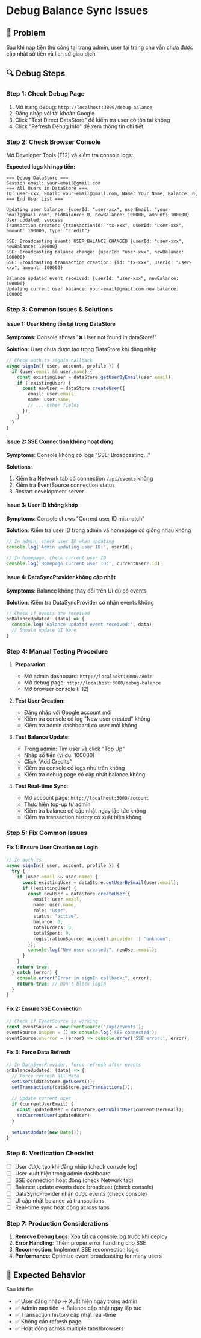 # Debug Balance Sync Issues

## 🐛 Problem
Sau khi nạp tiền thủ công tại trang admin, user tại trang chủ vẫn chưa được cập nhật số tiền và lịch sử giao dịch.

## 🔍 Debug Steps

### Step 1: Check Debug Page
1. Mở trang debug: `http://localhost:3000/debug-balance`
2. Đăng nhập với tài khoản Google
3. Click "Test Direct DataStore" để kiểm tra user có tồn tại không
4. Click "Refresh Debug Info" để xem thông tin chi tiết

### Step 2: Check Browser Console
Mở Developer Tools (F12) và kiểm tra console logs:

**Expected logs khi nạp tiền:**
```
=== Debug DataStore ===
Session email: your-email@gmail.com
=== All Users in DataStore ===
ID: user-xxx, Email: your-email@gmail.com, Name: Your Name, Balance: 0
=== End User List ===

Updating user balance: {userId: "user-xxx", userEmail: "your-email@gmail.com", oldBalance: 0, newBalance: 100000, amount: 100000}
User updated: success
Transaction created: {transactionId: "tx-xxx", userId: "user-xxx", amount: 100000, type: "credit"}

SSE: Broadcasting event: USER_BALANCE_CHANGED {userId: "user-xxx", newBalance: 100000}
SSE: Broadcasting balance change: {userId: "user-xxx", newBalance: 100000}
SSE: Broadcasting transaction creation: {id: "tx-xxx", userId: "user-xxx", amount: 100000}

Balance updated event received: {userId: "user-xxx", newBalance: 100000}
Updating current user balance: your-email@gmail.com new balance: 100000
```

### Step 3: Common Issues & Solutions

#### Issue 1: User không tồn tại trong DataStore
**Symptoms**: Console shows "❌ User not found in dataStore!"

**Solution**: User chưa được tạo trong DataStore khi đăng nhập
```typescript
// Check auth.ts signIn callback
async signIn({ user, account, profile }) {
  if (user.email && user.name) {
    const existingUser = dataStore.getUserByEmail(user.email);
    if (!existingUser) {
      const newUser = dataStore.createUser({
        email: user.email,
        name: user.name,
        // ... other fields
      });
    }
  }
}
```

#### Issue 2: SSE Connection không hoạt động
**Symptoms**: Console không có logs "SSE: Broadcasting..."

**Solutions**:
1. Kiểm tra Network tab có connection `/api/events` không
2. Kiểm tra EventSource connection status
3. Restart development server

#### Issue 3: User ID không khớp
**Symptoms**: Console shows "Current user ID mismatch"

**Solution**: Kiểm tra user ID trong admin và homepage có giống nhau không
```typescript
// In admin, check user ID when updating
console.log('Admin updating user ID:', userId);

// In homepage, check current user ID
console.log('Homepage current user ID:', currentUser?.id);
```

#### Issue 4: DataSyncProvider không cập nhật
**Symptoms**: Balance không thay đổi trên UI dù có events

**Solution**: Kiểm tra DataSyncProvider có nhận events không
```typescript
// Check if events are received
onBalanceUpdated: (data) => {
  console.log('Balance updated event received:', data);
  // Should update UI here
}
```

### Step 4: Manual Testing Procedure

1. **Preparation**:
   - Mở admin dashboard: `http://localhost:3000/admin`
   - Mở debug page: `http://localhost:3000/debug-balance`
   - Mở browser console (F12)

2. **Test User Creation**:
   - Đăng nhập với Google account mới
   - Kiểm tra console có log "New user created" không
   - Kiểm tra admin dashboard có user mới không

3. **Test Balance Update**:
   - Trong admin: Tìm user và click "Top Up"
   - Nhập số tiền (ví dụ: 100000)
   - Click "Add Credits"
   - Kiểm tra console có logs như trên không
   - Kiểm tra debug page có cập nhật balance không

4. **Test Real-time Sync**:
   - Mở account page: `http://localhost:3000/account`
   - Thực hiện top-up từ admin
   - Kiểm tra balance có cập nhật ngay lập tức không
   - Kiểm tra transaction history có xuất hiện không

### Step 5: Fix Common Issues

#### Fix 1: Ensure User Creation on Login
```typescript
// In auth.ts
async signIn({ user, account, profile }) {
  try {
    if (user.email && user.name) {
      const existingUser = dataStore.getUserByEmail(user.email);
      if (!existingUser) {
        const newUser = dataStore.createUser({
          email: user.email,
          name: user.name,
          role: "user",
          status: "active",
          balance: 0,
          totalOrders: 0,
          totalSpent: 0,
          registrationSource: account?.provider || "unknown",
        });
        console.log("New user created:", newUser.email);
      }
    }
    return true;
  } catch (error) {
    console.error("Error in signIn callback:", error);
    return true; // Don't block login
  }
}
```

#### Fix 2: Ensure SSE Connection
```typescript
// Check if EventSource is working
const eventSource = new EventSource('/api/events');
eventSource.onopen = () => console.log('SSE connected');
eventSource.onerror = (error) => console.error('SSE error:', error);
```

#### Fix 3: Force Data Refresh
```typescript
// In DataSyncProvider, force refresh after events
onBalanceUpdated: (data) => {
  // Force refresh all data
  setUsers(dataStore.getUsers());
  setTransactions(dataStore.getTransactions());
  
  // Update current user
  if (currentUserEmail) {
    const updatedUser = dataStore.getPublicUser(currentUserEmail);
    setCurrentUser(updatedUser);
  }
  
  setLastUpdate(new Date());
}
```

### Step 6: Verification Checklist

- [ ] User được tạo khi đăng nhập (check console log)
- [ ] User xuất hiện trong admin dashboard
- [ ] SSE connection hoạt động (check Network tab)
- [ ] Balance update events được broadcast (check console)
- [ ] DataSyncProvider nhận được events (check console)
- [ ] UI cập nhật balance và transactions
- [ ] Real-time sync hoạt động across tabs

### Step 7: Production Considerations

1. **Remove Debug Logs**: Xóa tất cả console.log trước khi deploy
2. **Error Handling**: Thêm proper error handling cho SSE
3. **Reconnection**: Implement SSE reconnection logic
4. **Performance**: Optimize event broadcasting for many users

## 🎯 Expected Behavior

Sau khi fix:
- ✅ User đăng nhập → Xuất hiện ngay trong admin
- ✅ Admin nạp tiền → Balance cập nhật ngay lập tức
- ✅ Transaction history cập nhật real-time
- ✅ Không cần refresh page
- ✅ Hoạt động across multiple tabs/browsers

